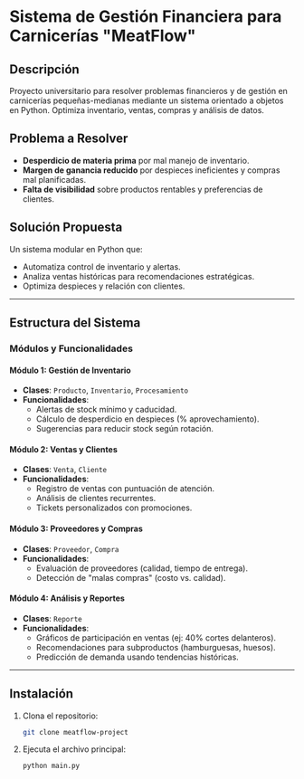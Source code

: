 # Sistema de Gestión Financiera para Carnicerías "MeatFlow"

## Descripción
Proyecto universitario para resolver problemas financieros y de gestión en carnicerías pequeñas-medianas mediante un sistema orientado a objetos en Python. Optimiza inventario, ventas, compras y análisis de datos.

## Problema a Resolver
- **Desperdicio de materia prima** por mal manejo de inventario.
- **Margen de ganancia reducido** por despieces ineficientes y compras mal planificadas.
- **Falta de visibilidad** sobre productos rentables y preferencias de clientes.

## Solución Propuesta
Un sistema modular en Python que:
- Automatiza control de inventario y alertas.
- Analiza ventas históricas para recomendaciones estratégicas.
- Optimiza despieces y relación con clientes.

---

## Estructura del Sistema

### Módulos y Funcionalidades

#### Módulo 1: Gestión de Inventario
- **Clases**: `Producto`, `Inventario`, `Procesamiento`
- **Funcionalidades**:
  - Alertas de stock mínimo y caducidad.
  - Cálculo de desperdicio en despieces (% aprovechamiento).
  - Sugerencias para reducir stock según rotación.

#### Módulo 2: Ventas y Clientes
- **Clases**: `Venta`, `Cliente`
- **Funcionalidades**:
  - Registro de ventas con puntuación de atención.
  - Análisis de clientes recurrentes.
  - Tickets personalizados con promociones.

#### Módulo 3: Proveedores y Compras
- **Clases**: `Proveedor`, `Compra`
- **Funcionalidades**:
  - Evaluación de proveedores (calidad, tiempo de entrega).
  - Detección de "malas compras" (costo vs. calidad).

#### Módulo 4: Análisis y Reportes
- **Clases**: `Reporte`
- **Funcionalidades**:
  - Gráficos de participación en ventas (ej: 40% cortes delanteros).
  - Recomendaciones para subproductos (hamburguesas, huesos).
  - Predicción de demanda usando tendencias históricas.

---

## Instalación
1. Clona el repositorio:
   ```bash
   git clone meatflow-project
   ``` 

2. Ejecuta el archivo principal:
   ```bash
   python main.py
    ```
